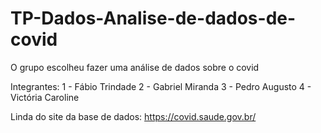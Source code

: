 # TP-Dados-Analise-de-dados-de-covid
O grupo escolheu fazer uma análise de dados sobre o covid

Integrantes:
1 - Fábio Trindade
2 - Gabriel Miranda
3 - Pedro Augusto
4 - Victória Caroline

Linda do site da base de dados:
https://covid.saude.gov.br/
